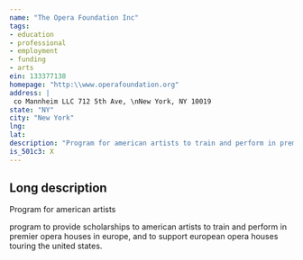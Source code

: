 ```yaml
---
name: "The Opera Foundation Inc"
tags:
- education
- professional
- employment
- funding
- arts
ein: 133377138
homepage: "http:\\www.operafoundation.org"
address: |
 co Mannheim LLC 712 5th Ave, \nNew York, NY 10019
state: "NY"
city: "New York"
lng: 
lat: 
description: "Program for american artists to train and perform in premier opera houses in europe, and to support tours of european opera houses in the united states. "
is_501c3: X
---
```


## Long description

Program for american artists
  
  program to provide scholarships to american artists to train and perform in premier opera houses in europe, and to support european opera houses touring the united states. 
